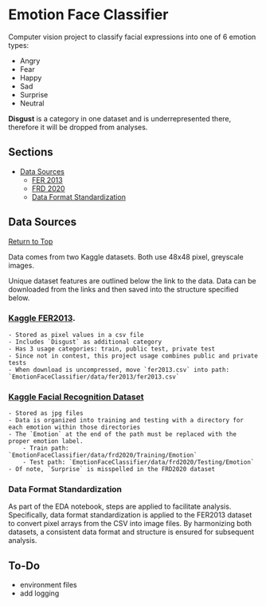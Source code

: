 # Emotion Face Classifier

Computer vision project to classify facial expressions into one of 6 emotion types: 
- Angry
- Fear
- Happy
- Sad
- Surprise 
- Neutral

**Disgust** is a category in one dataset and is underrepresented there, therefore it will be dropped from analyses.

## Sections
- [Data Sources](#data-sources)
    - [FER 2013](#kaggle-fer2013)
    - [FRD 2020](#kaggle-facial-recognition-dataset)
    - [Data Format Standardization](#data-format-standardization)

## Data Sources

[Return to Top](#sections)

Data comes from two Kaggle datasets. Both use 48x48 pixel, greyscale images.

Unique dataset features are outlined below the link to the data. Data can be downloaded from the links and then saved into the structure specified below. 

### [Kaggle FER2013](https://www.kaggle.com/competitions/challenges-in-representation-learning-facial-expression-recognition-challenge/data).
    - Stored as pixel values in a csv file
    - Includes `Disgust` as additional category
    - Has 3 usage categories: train, public test, private test
    - Since not in contest, this project usage combines public and private tests
    - When download is uncompressed, move `fer2013.csv` into path: `EmotionFaceClassifier/data/fer2013/fer2013.csv`

### [Kaggle Facial Recognition Dataset](https://www.kaggle.com/datasets/apollo2506/facial-recognition-dataset/data)
    - Stored as jpg files
    - Data is organized into training and testing with a directory for each emotion within those directories
    - The `Emotion` at the end of the path must be replaced with the proper emotion label.
        - Train path: `EmotionFaceClassifier/data/frd2020/Training/Emotion`
        - Test path: `EmotionFaceClassifier/data/frd2020/Testing/Emotion`
    - Of note, `Surprise` is misspelled in the FRD2020 dataset

### Data Format Standardization
As part of the EDA notebook, steps are applied to facilitate analysis. Specifically, data format standardization is applied to the FER2013 dataset to convert pixel arrays from the CSV into image files. By harmonizing both datasets, a consistent data format and structure is ensured for subsequent analysis. 

## To-Do
- environment files
- add logging
